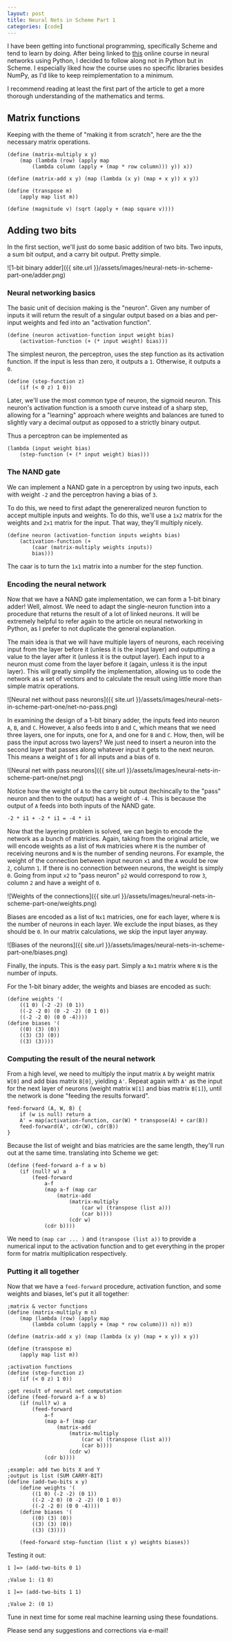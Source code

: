```yaml
---
layout: post
title: Neural Nets in Scheme Part 1
categories: [code]
---
```


I have been getting into functional programming, specifically Scheme and tend to learn by doing. After being linked to [this](http://neuralnetworksanddeeplearning.com/chap1.html) online course in neural networks using Python, I decided to follow along not in Python but in Scheme. I especially liked how the course uses no specific libraries besides NumPy, as I'd like to keep reimplementation to a minimum.

I recommend reading at least the first part of the article to get a more thorough understanding of the mathematics and terms.

## Matrix functions

Keeping with the theme of "making it from scratch", here are the the necessary matrix operations.

	(define (matrix-multiply x y)
		(map (lambda (row) (apply map 
			(lambda column (apply + (map * row column))) y)) x))

	(define (matrix-add x y) (map (lambda (x y) (map + x y)) x y))

	(define (transpose m) 
		(apply map list m))

	(define (magnitude v) (sqrt (apply + (map square v))))

## Adding two bits

In the first section, we'll just do some basic addition of two bits. Two inputs, a sum bit output, and a carry bit output. Pretty simple.

![1-bit binary adder]({{ site.url }}/assets/images/neural-nets-in-scheme-part-one/adder.png)

### Neural networking basics

The basic unit of decision making is the "neuron". Given any number of inputs it will return the result of a singular output based on a bias and per-input weights and fed into an "activation function".

	(define (neuron activation-function input weight bias)
		(activation-function (+ (* input weight) bias)))

The simplest neuron, the perceptron, uses the step function as its activation function. If the input is less than zero, it outputs a `1`. Otherwise, it outputs a `0`. 

	(define (step-function z)
		(if (< 0 z) 1 0))

Later, we'll use the most common type of neuron, the sigmoid neuron. This neuron's activation function is a smooth curve instead of a sharp step, allowing for a "learning" approach where weights and balances are tuned to slightly vary a decimal output as opposed to a strictly binary output.

Thus a perceptron can be implemented as 

	(lambda (input weight bias)
		(step-function (+ (* input weight) bias)))

### The NAND gate

We can implement a NAND gate in a perceptron by using two inputs, each with weight `-2` and the perceptron having a bias of `3`. 

To do this, we need to first adapt the genereralized neuron function to accept multiple inputs and weights. To do this, we'll use a `1x2` matrix for the weights and `2x1` matrix for the input. That way, they'll multiply nicely. 

	(define neuron (activation-function inputs weights bias)
		(activation-function (+ 
			(caar (matrix-multiply weights inputs))
			bias)))

The caar is to turn the `1x1` matrix into a number for the step function.

### Encoding the neural network

Now that we have a NAND gate implementation, we can form a 1-bit binary adder! Well, almost. We need to adapt the single-neuron function into a procedure that returns the result of a lot of linked neurons. It will be extremely helpful to refer again to the article on neural networking in Python, as I prefer to not duplicate the general explanation. 

The main idea is that we will have multiple layers of neurons, each receiving input from the layer before it (unless it is the input layer) and outputting a value to the layer after it (unless it is the output layer). Each input to a neuron must come from the layer before it (again, unless it is the input layer). This will greatly simplify the implementation, allowing us to code the network as a set of vectors and to calculate the result using little more than simple matrix operations. 

![Neural net without pass neurons]({{ site.url }}/assets/images/neural-nets-in-scheme-part-one/net-no-pass.png)

In examining the design of a 1-bit binary adder, the inputs feed into neuron `A`, `B`, and `C`. However, `A` also feeds into `B` and `C`, which means that we need three layers, one for inputs, one for `A`, and one for `B` and `C`. How, then, will be pass the input across two layers? We just need to insert a neuron into the second layer that passes along whatever input it gets to the next neuron. This means a weight of `1` for all inputs and a bias of `0`.

![Neural net with pass neurons]({{ site.url }}/assets/images/neural-nets-in-scheme-part-one/net.png)

Notice how the weight of `A` to the carry bit output (techincally to the "pass" neuron and then to the output) has a weight of `-4`. This is because the output of `A` feeds into both inputs of the NAND gate.

	-2 * i1 + -2 * i1 = -4 * i1

Now that the layering problem is solved, we can begin to encode the network as a bunch of matricies. Again, taking from the original article, we will encode weights as a list of `MxN` matricies where `M` is the number of receiving neurons and `N` is the number of sending neurons. For example, the weight of the connection between input neuron `x1` and the `A` would be row `2`, column `1`. If there is no connection between neurons, the weight is simply `0`. Going from input `x2` to "pass neuron" `p2` would correspond to row `3`, column `2` and have a weight of `0`.

![Weights of the connections]({{ site.url }}/assets/images/neural-nets-in-scheme-part-one/weights.png)

Biases are encoded as a list of `Nx1` matricies, one for each layer, where `N` is the number of neurons in each layer. We exclude the input biases, as they should be `0`. In our matrix calculations, we skip the input layer anyway. 

![Biases of the neurons]({{ site.url }}/assets/images/neural-nets-in-scheme-part-one/biases.png)

Finally, the inputs. This is the easy part. Simply a `Nx1` matrix where `N` is the number of inputs.

For the 1-bit binary adder, the weights and biases are encoded as such:

	(define weights '(
		((1 0) (-2 -2) (0 1)) 
		((-2 -2 0) (0 -2 -2) (0 1 0)) 
		((-2 -2 0) (0 0 -4))))
	(define biases '(
		((0) (3) (0)) 
		((3) (3) (0)) 
		((3) (3))))

### Computing the result of the neural network

From a high level, we need to multiply the input matrix `A` by weight matrix `W[0]` and add bias matrix `B[0]`, yielding `A'`. Repeat again with `A'` as the input for the next layer of neurons (weight matrix `W[1]` and bias matrix `B[1]`), until the network is done "feeding the results forward".

	feed-forward (A, W, B) {
		if (w is null) return a
		A' = map(activation-function, car(W) * transpose(A) + car(B))
		feed-forward(A', cdr(W), cdr(B))
	}

Because the list of weight and bias matricies are the same length, they'll run out at the same time. translating into Scheme we get:

	(define (feed-forward a-f a w b)
		(if (null? w) a
			(feed-forward 
				a-f 
				(map a-f (map car 
					(matrix-add 
						(matrix-multiply 
							(car w) (transpose (list a))) 
							(car b)))) 
						(cdr w) 
				(cdr b))))

We need to `(map car ... )` and `(transpose (list a))` to provide a numerical input to the activation function and to get everything in the proper form for matrix multiplication respectively.

### Putting it all together

Now that we have a `feed-forward` procedure, activation function, and some weights and biases, let's put it all together:

	;matrix & vector functions
	(define (matrix-multiply m n)
		(map (lambda (row) (apply map 
			(lambda column (apply + (map * row column))) n)) m))

	(define (matrix-add x y) (map (lambda (x y) (map + x y)) x y))

	(define (transpose m) 
		(apply map list m))
	 
	;activation functions
	(define (step-function z)
		(if (< 0 z) 1 0))

	;get result of neural net computation
	(define (feed-forward a-f a w b)
		(if (null? w) a
			(feed-forward 
				a-f 
				(map a-f (map car 
					(matrix-add 
						(matrix-multiply 
							(car w) (transpose (list a))) 
							(car b)))) 
						(cdr w) 
				(cdr b))))

	;example: add two bits X and Y
	;output is list (SUM CARRY-BIT)
	(define (add-two-bits x y)
		(define weights '(
			((1 0) (-2 -2) (0 1)) 
			((-2 -2 0) (0 -2 -2) (0 1 0)) 
			((-2 -2 0) (0 0 -4))))
		(define biases '(
			((0) (3) (0)) 
			((3) (3) (0)) 
			((3) (3))))

		(feed-forward step-function (list x y) weights biases))

Testing it out:

	1 ]=> (add-two-bits 0 1)

	;Value 1: (1 0)

	1 ]=> (add-two-bits 1 1)

	;Value 2: (0 1)

Tune in next time for some real machine learning using these foundations.

Please send any suggestions and corrections via e-mail!